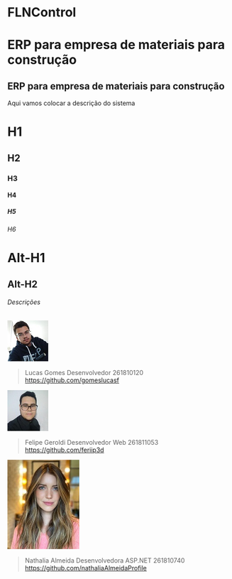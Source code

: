 # FLNControl

ERP para empresa de materiais para construção
=======
## ERP para empresa de materiais para construção
Aqui vamos colocar a descrição do sistema

# H1
## H2
### H3
#### H4
##### H5
###### H6

Alt-H1
======

Alt-H2
------

###### Descrições

![LucasGomes](./img/lucas-gomes.jpg)
> Lucas Gomes
> Desenvolvedor
> 261810120
> https://github.com/gomeslucasf

![FelipeGeroldi](./img/feriip3d.jpg)
> Felipe Geroldi
> Desenvolvedor Web
> 261811053
> https://github.com/feriip3d

![NathaliaAlmeida](./img/nathalia_almeida.jpg)
> Nathalia Almeida
> Desenvolvedora ASP.NET
> 261810740
> https://github.com/nathaliaAlmeidaProfile
